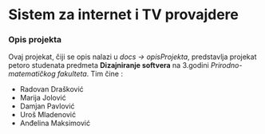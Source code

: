 ﻿# Sistem za internet i TV provajdere

### Opis projekta

Ovaj projekat, čiji se opis nalazi u _docs -> opisProjekta_, predstavlja projekat petoro studenata predmeta **Dizajniranje softvera** na 3.godini _Prirodno-matematičkog fakulteta_.
Tim čine :
- Radovan Drašković
- Marija Jolović
- Damjan Pavlović
- Uroš Mladenović
- Anđelina Maksimović